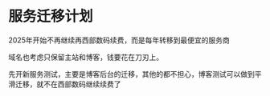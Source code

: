 # 服务迁移计划

2025年开始不再继续再西部数码续费，而是每年转移到最便宜的服务商

域名也考虑只保留主站和博客，钱要花在刀刃上。

先开新服务测试，主要是博客后台的迁移，其他的都不担心，博客测试可以做到平滑迁移，就不在西部数码继续续费了

